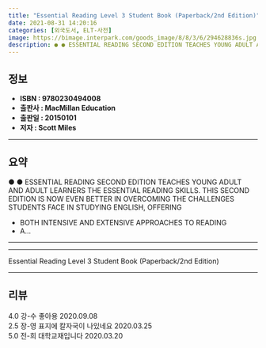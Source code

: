 ```yaml
---
title: "Essential Reading Level 3 Student Book (Paperback/2nd Edition)"
date: 2021-08-31 14:20:16
categories: [외국도서, ELT-사전]
image: https://bimage.interpark.com/goods_image/8/8/3/6/294628836s.jpg
description: ● ● ESSENTIAL READING SECOND EDITION TEACHES YOUNG ADULT AND ADULT LEARNERS THE ESSENTIAL READING SKILLS. THIS SECOND EDITION IS NOW EVEN BETTER IN OVERCOMING
---
```


## **정보**

- **ISBN : 9780230494008**
- **출판사 : MacMillan Education**
- **출판일 : 20150101**
- **저자 : Scott Miles**

------



## **요약**

●  ●  ESSENTIAL READING SECOND EDITION TEACHES YOUNG ADULT AND ADULT LEARNERS THE ESSENTIAL READING SKILLS. THIS SECOND EDITION IS NOW EVEN BETTER IN OVERCOMING THE CHALLENGES STUDENTS FACE IN STUDYING ENGLISH, OFFERING

- BOTH INTENSIVE AND EXTENSIVE APPROACHES TO READING
- A... 

------



------


Essential Reading Level 3 Student Book (Paperback/2nd Edition) 

------


## **리뷰** 

4.0 강-수 좋아용  2020.09.08 <br/>2.5 장-영 표지에 칼자국이 나있네요 2020.03.25 <br/>5.0 전-희 대학교재입니다 2020.03.20 <br/>